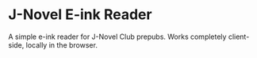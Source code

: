 # J-Novel E-ink Reader

A simple e-ink reader for J-Novel Club prepubs. Works completely client-side, locally in the browser.